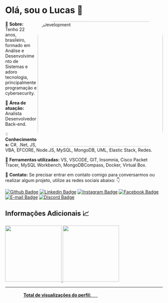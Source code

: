 # Olá, sou o Lucas 👋

<img style="border-radius:50px" src="https://i.ibb.co/DD8VXQr/perfil.png" min-width="400px" max-width="400px" width="400px" align="right" alt="Development">

<p align="left"> 
  👨 <strong>Sobre:</strong> Tenho 22 anos, brasileiro, formado em Análise e Desenvolvimento de Sistemas e adoro tecnologia, principalmente programação e cybersecurity.
</p>

<p align="left">
  🎯 <strong>Área de atuação:</strong> Analista Desenvolvedor Back-end.
</p>

<p align="left">
  💡 <strong>Conhecimentos:</strong> C#, .Net, JS, VBA, EFCORE, Node.JS, MySQL, MongoDB, UML, Elastic Stack, Redes.
</p>

<p align="left">
  🧰 <strong>Ferramentas utilizadas:</strong> VS, VSCODE, GIT, Insomnia, Cisco Packet Tracer, MySQL Workbench, MongoDBCompass, Docker, Virtual Box.   
</p>

<p align="left">
  💌 <strong>Contato:</strong> Se precisar entrar em contato comigo para conversarmos ou realizar algum projeto, utilize as redes sociais abaixo: 👇
</p>


[![Github Badge](	https://img.shields.io/badge/GitHub-100000?style=for-the-badge&logo=github&logoColor=white)](https://github.com/LucasTMP/)
[![Linkedin Badge](	https://img.shields.io/badge/LinkedIn-0077B5?style=for-the-badge&logo=linkedin&logoColor=white)](https://www.linkedin.com/in/lucastmp/)
[![Instagram Badge](https://img.shields.io/badge/Instagram-E4405F?style=for-the-badge&logo=instagram&logoColor=white)](https://www.instagram.com/lucastmp_/)
[![Facebook Badge](https://img.shields.io/badge/Facebook-1877F2?style=for-the-badge&logo=facebook&logoColor=white)](https://www.facebook.com/lucastmp/)
[![E-mail Badge](https://img.shields.io/badge/Email-lucas.tmp@outlook.com-f5f5f5?style=for-the-badge&logo=microsoft-outlook&logoColor=white&labelColor=0072C6)](mailto:lucas.tmp@outlook.com)
[![Discord Badge](https://img.shields.io/badge/Discord-Lucas_Teixeira%236436-ffffff?style=for-the-badge&logo=discord&logoColor=white&labelColor=7289DA)](https://discordapp.com/users/236735001134235648/)
 
## **Informações Adicionais 📈**

 <div>
  <a href="https://github.com/LucasTMP">
  <img height="180em" src="https://github-readme-streak-stats.herokuapp.com?user=LucasTMP&hide_border=true"/>
  <img height="180em" src="https://github-readme-stats.vercel.app/api/top-langs/?username=LucasTMP&hide=Java,CSS&layout=compact"/>
</div>

<hr>
<div align="center">
<label><b>Total de visualizações do perfil: &ensp;&ensp;</b></label>
<img width="150px" height="16px" src="https://profile-counter.glitch.me/LucasTMP/count.svg" />
</div>
